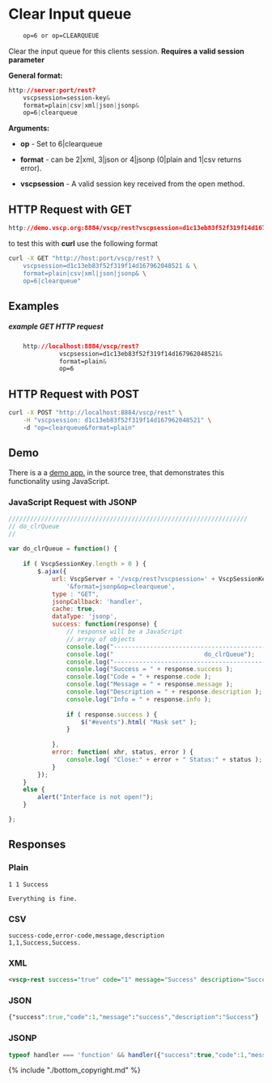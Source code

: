 # Clear Input queue

```css
    op=6 or op=CLEARQUEUE
```  

Clear the input queue for this clients session. **Requires a valid session parameter**

**General format:**

```css
http://server:port/rest?
    vscpsession=session-key&
    format=plain|csv|xml|json|jsonp&
    op=6|clearqueue
```

**Arguments:**


*  **op** - Set to 6|clearqueue

*  **format** - can be 2|xml, 3|json or 4|jsonp (0|plain and 1|csv returns error).

*  **vscpsession** - A valid session key received from the open method.

## HTTP Request with GET

```css
http://demo.vscp.org:8884/vscp/rest?vscpsession=d1c13eb83f52f319f14d167962048521 &format=plain|csv|xml|json|jsonp&op=6|clearqueue    
```

to test this with **curl** use the following format

```bash
curl -X GET "http://host:port/vscp/rest? \
    vscpsession=d1c13eb83f52f319f14d167962048521 & \
    format=plain|csv|xml|json|jsonp& \
    op=6|clearqueue"
```


## Examples

##### example GET HTTP request

```css
    http://localhost:8884/vscp/rest?  
              vscpsession=d1c13eb83f52f319f14d167962048521&
              format=plain&
              op=6
```  


## HTTP Request with POST

```bash
curl -X POST "http://localhost:8884/vscp/rest" \
    -H "vscpsession: d1c13eb83f52f319f14d167962048521" \ 
    -d "op=clearqueue&format=plain"     
```

## Demo

There is a a [demo app.](https://github.com/grodansparadis/vscp-ux/tree/master/rest) in the source tree, that demonstrates this functionality using JavaScript.

### JavaScript Request with JSONP

```javascript
//////////////////////////////////////////////////////////////////
// do_clrQueue
//
		
var do_clrQueue = function() {
			
    if ( VscpSessionKey.length > 0 ) {	
        $.ajax({
            url: VscpServer + '/vscp/rest?vscpsession=' + VscpSessionKey + 
                '&format=jsonp&op=clearqueue',
            type : "GET",
            jsonpCallback: 'handler',
            cache: true,
            dataType: 'jsonp',
            success: function(response) {
                // response will be a JavaScript
                // array of objects
                console.log("-----------------------------------------------------------");
                console.log("                         do_clrQueue");
                console.log("-----------------------------------------------------------");
                console.log("Success = " + response.success );
                console.log("Code = " + response.code );
                console.log("Message = " + response.message );
                console.log("Description = " + response.description );
                console.log("Info = " + response.info );
					
                if ( response.success ) {
                    $("#events").html( "Mask set" );
                }					
					
            },
            error: function( xhr, status, error ) {
                console.log( "Close:" + error + " Status:" + status );
            }
        });
    }
    else {
        alert("Interface is not open!");
    }

};
```

## Responses

### Plain

	
	1 1 Success 
	
	Everything is fine.


### CSV

	
	success-code,error-code,message,description
	1,1,Success,Success.


### XML

```xml
<vscp-rest success="true" code="1" message="Success" description="Success."/>
```

### JSON

```css
{"success":true,"code":1,"message":"success","description":"Success"}
```

### JSONP

```javascript
typeof handler === 'function' && handler({"success":true,"code":1,"message":"success","description":"Success"});
```

{% include "./bottom_copyright.md" %}
